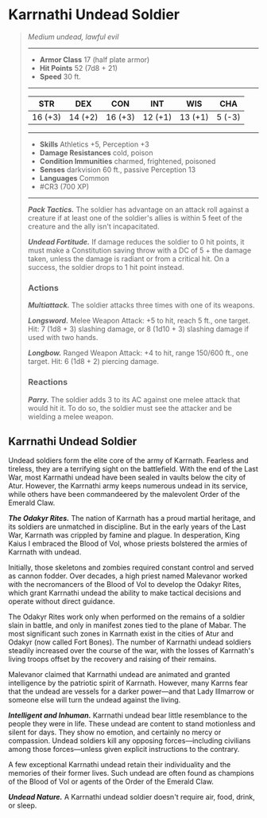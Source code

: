 # Karrnathi Undead Soldier
>*Medium undead, lawful evil*
>___
>- **Armor Class** 17 (half plate armor)
>- **Hit Points** 52 (7d8 + 21)
>- **Speed** 30 ft.
>___
>|STR|DEX|CON|INT|WIS|CHA|
>|:---:|:---:|:---:|:---:|:---:|:---:|
>|16 (+3)|14 (+2)|16 (+3)|12 (+1)|13 (+1)|5 (-3)|
>___
>- **Skills** Athletics +5, Perception +3
>- **Damage Resistances** cold, poison
>- **Condition Immunities** charmed, frightened, poisoned
>- **Senses** darkvision 60 ft., passive Perception 13
>- **Languages** Common
>- #CR3 (700 XP)
>___
>***Pack Tactics.*** The soldier has advantage on an attack roll against a creature if at least one of the soldier's allies is within 5 feet of the creature and the ally isn't incapacitated.  
>
>***Undead Fortitude.*** If damage reduces the soldier to 0 hit points, it must make a Constitution saving throw with a DC of 5 + the damage taken, unless the damage is radiant or from a critical hit. On a success, the soldier drops to 1 hit point instead.  
>
>### Actions
>***Multiattack.*** The soldier attacks three times with one of its weapons.  
>
>***Longsword.*** Melee Weapon Attack: +5 to hit, reach 5 ft., one target. Hit: 7 (1d8 + 3) slashing damage, or 8 (1d10 + 3) slashing damage if used with two hands.  
>
>***Longbow.*** Ranged Weapon Attack: +4 to hit, range 150/600 ft., one target. Hit: 6 (1d8 + 2) piercing damage.  
>
>### Reactions
>***Parry.*** The soldier adds 3 to its AC against one melee attack that would hit it. To do so, the soldier must see the attacker and be wielding a melee weapon.

## Karrnathi Undead Soldier

Undead soldiers form the elite core of the army of Karrnath. Fearless and tireless, they are a terrifying sight on the battlefield. With the end of the Last War, most Karrnathi undead have been sealed in vaults below the city of Atur. However, the Karrnathi army keeps numerous undead in its service, while others have been commandeered by the malevolent Order of the Emerald Claw.

***The Odakyr Rites.*** The nation of Karrnath has a proud martial heritage, and its soldiers are unmatched in discipline. But in the early years of the Last War, Karrnath was crippled by famine and plague. In desperation, King Kaius I embraced the Blood of Vol, whose priests bolstered the armies of Karrnath with undead.

Initially, those skeletons and zombies required constant control and served as cannon fodder. Over decades, a high priest named Malevanor worked with the necromancers of the Blood of Vol to develop the Odakyr Rites, which grant Karrnathi undead the ability to make tactical decisions and operate without direct guidance.

The Odakyr Rites work only when performed on the remains of a soldier slain in battle, and only in manifest zones tied to the plane of Mabar. The most significant such zones in Karrnath exist in the cities of Atur and Odakyr (now called Fort Bones). The number of Karrnathi undead soldiers steadily increased over the course of the war, with the losses of Karrnath's living troops offset by the recovery and raising of their remains.

Malevanor claimed that Karrnathi undead are animated and granted intelligence by the patriotic spirit of Karrnath. However, many Karrns fear that the undead are vessels for a darker power—and that Lady Illmarrow or someone else will turn the undead against the living.

***Intelligent and Inhuman.*** Karrnathi undead bear little resemblance to the people they were in life. These undead are content to stand motionless and silent for days. They show no emotion, and certainly no mercy or compassion. Undead soldiers kill any opposing forces—including civilians among those forces—unless given explicit instructions to the contrary.

A few exceptional Karrnathi undead retain their individuality and the memories of their former lives. Such undead are often found as champions of the Blood of Vol or agents of the Order of the Emerald Claw.

***Undead Nature.*** A Karrnathi undead soldier doesn't require air, food, drink, or sleep.